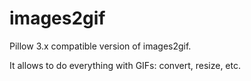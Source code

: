 # images2gif
Pillow 3.x compatible version of images2gif.

It allows to do everything with GIFs: convert, resize, etc.
